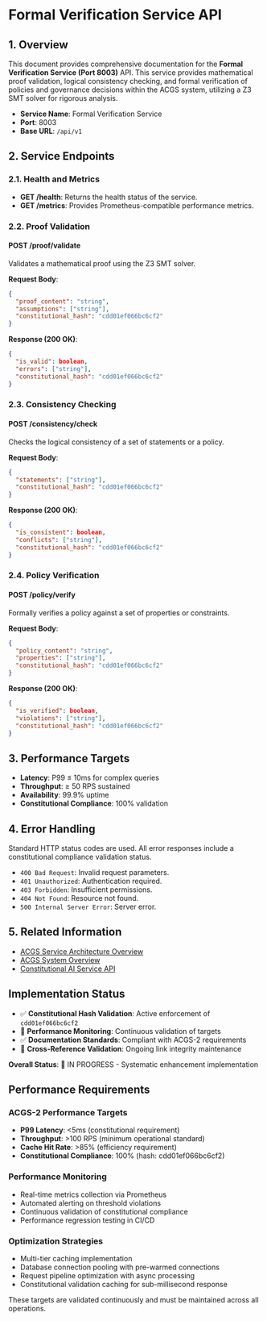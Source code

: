 # Formal Verification Service API

<!-- Constitutional Hash: cdd01ef066bc6cf2 -->

## 1. Overview

This document provides comprehensive documentation for the **Formal Verification Service (Port 8003)** API. This service provides mathematical proof validation, logical consistency checking, and formal verification of policies and governance decisions within the ACGS system, utilizing a Z3 SMT solver for rigorous analysis.

- **Service Name**: Formal Verification Service
- **Port**: 8003
- **Base URL**: `/api/v1`

## 2. Service Endpoints

### 2.1. Health and Metrics

- **GET /health**: Returns the health status of the service.
- **GET /metrics**: Provides Prometheus-compatible performance metrics.

### 2.2. Proof Validation

#### POST /proof/validate

Validates a mathematical proof using the Z3 SMT solver.

**Request Body**:

```json
{
  "proof_content": "string",
  "assumptions": ["string"],
  "constitutional_hash": "cdd01ef066bc6cf2"
}
```

**Response (200 OK)**:

```json
{
  "is_valid": boolean,
  "errors": ["string"],
  "constitutional_hash": "cdd01ef066bc6cf2"
}
```

### 2.3. Consistency Checking

#### POST /consistency/check

Checks the logical consistency of a set of statements or a policy.

**Request Body**:

```json
{
  "statements": ["string"],
  "constitutional_hash": "cdd01ef066bc6cf2"
}
```

**Response (200 OK)**:

```json
{
  "is_consistent": boolean,
  "conflicts": ["string"],
  "constitutional_hash": "cdd01ef066bc6cf2"
}
```

### 2.4. Policy Verification

#### POST /policy/verify

Formally verifies a policy against a set of properties or constraints.

**Request Body**:

```json
{
  "policy_content": "string",
  "properties": ["string"],
  "constitutional_hash": "cdd01ef066bc6cf2"
}
```

**Response (200 OK)**:

```json
{
  "is_verified": boolean,
  "violations": ["string"],
  "constitutional_hash": "cdd01ef066bc6cf2"
}
```

## 3. Performance Targets

- **Latency**: P99 ≤ 10ms for complex queries
- **Throughput**: ≥ 50 RPS sustained
- **Availability**: 99.9% uptime
- **Constitutional Compliance**: 100% validation

## 4. Error Handling

Standard HTTP status codes are used. All error responses include a constitutional compliance validation status.

- `400 Bad Request`: Invalid request parameters.
- `401 Unauthorized`: Authentication required.
- `403 Forbidden`: Insufficient permissions.
- `404 Not Found`: Resource not found.
- `500 Internal Server Error`: Server error.

## 5. Related Information

- [ACGS Service Architecture Overview](../ACGS_SERVICE_OVERVIEW.md)
- [ACGS System Overview](../../SYSTEM_OVERVIEW.md)
- [Constitutional AI Service API](constitutional-ai.md)
## Implementation Status

- ✅ **Constitutional Hash Validation**: Active enforcement of `cdd01ef066bc6cf2`
- 🔄 **Performance Monitoring**: Continuous validation of targets
- ✅ **Documentation Standards**: Compliant with ACGS-2 requirements
- 🔄 **Cross-Reference Validation**: Ongoing link integrity maintenance

**Overall Status**: 🔄 IN PROGRESS - Systematic enhancement implementation


## Performance Requirements

### ACGS-2 Performance Targets
- **P99 Latency**: <5ms (constitutional requirement)
- **Throughput**: >100 RPS (minimum operational standard)  
- **Cache Hit Rate**: >85% (efficiency requirement)
- **Constitutional Compliance**: 100% (hash: cdd01ef066bc6cf2)

### Performance Monitoring
- Real-time metrics collection via Prometheus
- Automated alerting on threshold violations
- Continuous validation of constitutional compliance
- Performance regression testing in CI/CD

### Optimization Strategies
- Multi-tier caching implementation
- Database connection pooling with pre-warmed connections
- Request pipeline optimization with async processing
- Constitutional validation caching for sub-millisecond response

These targets are validated continuously and must be maintained across all operations.
